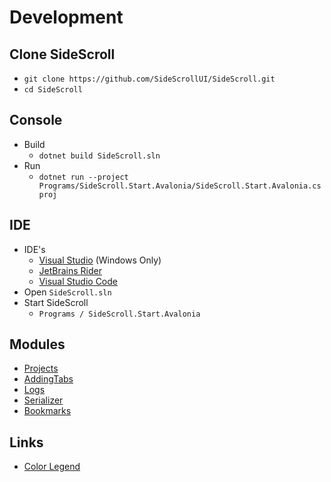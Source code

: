 # Development

## Clone SideScroll
- `git clone https://github.com/SideScrollUI/SideScroll.git`
- `cd SideScroll`

## Console
- Build
  - `dotnet build SideScroll.sln`
- Run
  - `dotnet run --project Programs/SideScroll.Start.Avalonia/SideScroll.Start.Avalonia.csproj`

## IDE
- IDE's
  - [Visual Studio](IDEs/VisualStudio.md) (Windows Only)
  - [JetBrains Rider](https://www.jetbrains.com/rider/)
  - [Visual Studio Code](IDEs/VisualStudioCode.md)
- Open `SideScroll.sln`
- Start SideScroll
  - `Programs / SideScroll.Start.Avalonia`

## Modules
* [Projects](Projects.md)
* [AddingTabs](AddingTabs.md)
* [Logs](Logs.md)
* [Serializer](Serializer.md)
* [Bookmarks](Bookmarks.md)

## Links
- [Color Legend](https://docs.microsoft.com/en-us/dotnet/api/system.windows.media.colors?view=netframework-4.8)
